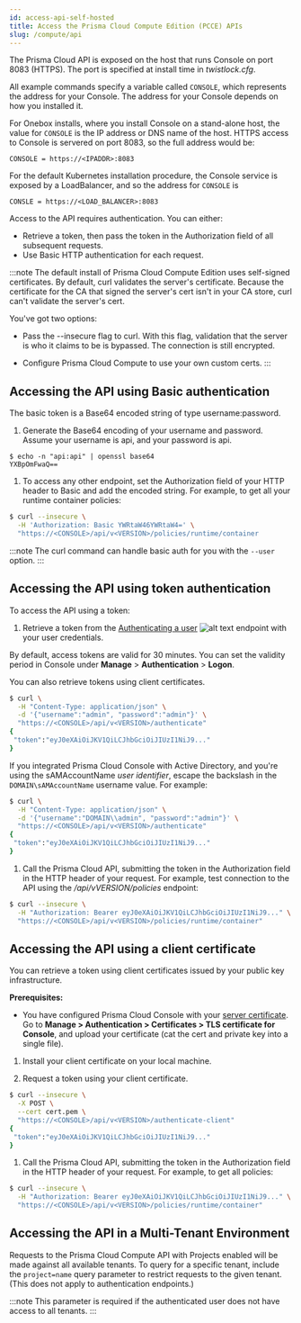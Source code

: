 ```yaml
---
id: access-api-self-hosted
title: Access the Prisma Cloud Compute Edition (PCCE) APIs
slug: /compute/api
---
```


The Prisma Cloud API is exposed on the host that runs Console on port 8083 (HTTPS).
The port is specified at install time in _twistlock.cfg_.

All example commands specify a variable called `CONSOLE`, which represents the address for your Console.
The address for your Console depends on how you installed it.

For Onebox installs, where you install Console on a stand-alone host, the value for `CONSOLE` is the IP address or DNS name of the host.
HTTPS access to Console is servered on port 8083, so the full address would be:

```
CONSOLE = https://<IPADDR>:8083
```

For the default Kubernetes installation procedure, the Console service is exposed by a LoadBalancer, and so the address for `CONSOLE` is

```
CONSLE = https://<LOAD_BALANCER>:8083
```

Access to the API requires authentication.
You can either:

- Retrieve a token, then pass the token in the Authorization field of all subsequent requests.
- Use Basic HTTP authentication for each request.

:::note
The default install of Prisma Cloud Compute Edition uses self-signed certificates.
By default, curl validates the server's certificate.
Because the certificate for the CA that signed the server's cert isn't in your CA store, curl can't validate the server's cert.

You've got two options:

- Pass the --insecure flag to curl.
  With this flag, validation that the server is who it claims to be is bypassed.
  The connection is still encrypted.

- Configure Prisma Cloud Compute to use your own custom certs.
  :::

## Accessing the API using Basic authentication

The basic token is a Base64 encoded string of type username:password.

1. Generate the Base64 encoding of your username and password.
   Assume your username is api, and your password is api.

```
$ echo -n "api:api" | openssl base64
YXBpOmFwaQ==
```

1. To access any other endpoint, set the Authorization field of your HTTP header to Basic and add the encoded string.
   For example, to get all your runtime container policies:

```bash
$ curl --insecure \
  -H 'Authorization: Basic YWRtaW46YWRtaW4=' \
  "https://<CONSOLE>/api/v<VERSION>/policies/runtime/container
```

:::note
The curl command can handle basic auth for you with the `--user` option.
:::

## Accessing the API using token authentication

To access the API using a token:

1. Retrieve a token from the [Authenticating a user](/cwpp/api/post-authenticate/) ![alt text](/icons/api-icon-pan-dev.svg) endpoint with your user credentials.

By default, access tokens are valid for 30 minutes. You can set the validity period in Console under **Manage** > **Authentication** > **Logon**.

You can also retrieve tokens using client certificates.

```bash
$ curl \
  -H "Content-Type: application/json" \
  -d '{"username":"admin", "password":"admin"}' \
  "https://<CONSOLE>/api/v<VERSION>/authenticate"
{
 "token":"eyJ0eXAiOiJKV1QiLCJhbGciOiJIUzI1NiJ9..."
}
```

If you integrated Prisma Cloud Console with Active Directory, and you're using the sAMAccountName _user identifier_, escape the backslash in the `DOMAIN\sAMAccountName` username value.
For example:

```bash
$ curl \
  -H "Content-Type: application/json" \
  -d '{"username":"DOMAIN\\admin", "password":"admin"}' \
  "https://<CONSOLE>/api/v<VERSION>/authenticate"
{
 "token":"eyJ0eXAiOiJKV1QiLCJhbGciOiJIUzI1NiJ9..."
}
```

1. Call the Prisma Cloud API, submitting the token in the Authorization field in the HTTP header of your request.
   For example, test connection to the API using the _/api/vVERSION/policies_ endpoint:

```bash
$ curl --insecure \
  -H "Authorization: Bearer eyJ0eXAiOiJKV1QiLCJhbGciOiJIUzI1NiJ9..." \
  "https://<CONSOLE>/api/v<VERSION>/policies/runtime/container"
```

## Accessing the API using a client certificate

You can retrieve a token using client certificates issued by your public key infrastructure.

**Prerequisites:**

- You have configured Prisma Cloud Console with your [server certificate](https://docs.paloaltonetworks.com/prisma/prisma-cloud/21.04/prisma-cloud-compute-edition-admin/authentication/use_custom_certs_for_auth.html).
  Go to **Manage > Authentication > Certificates > TLS certificate for Console**, and upload your certificate (cat the cert and private key into a single file).

1. Install your client certificate on your local machine.

1. Request a token using your client certificate.

```bash
$ curl --insecure \
  -X POST \
  --cert cert.pem \
  "https://<CONSOLE>/api/v<VERSION>/authenticate-client"
{
 "token":"eyJ0eXAiOiJKV1QiLCJhbGciOiJIUzI1NiJ9..."
}
```

1. Call the Prisma Cloud API, submitting the token in the Authorization field in the HTTP header of your request.
   For example, to get all policies:

```bash
$ curl --insecure \
  -H "Authorization: Bearer eyJ0eXAiOiJKV1QiLCJhbGciOiJIUzI1NiJ9..." \
  "https://<CONSOLE>/api/v<VERSION>/policies/runtime/container"
```

## Accessing the API in a Multi-Tenant Environment

Requests to the Prisma Cloud Compute API with Projects enabled will be made against all available tenants. To query for a specific tenant, include the `project=name` query parameter to restrict requests to the given tenant. (This does not apply to authentication endpoints.)

:::note
This parameter is required if the authenticated user does not have access to all tenants.
:::
